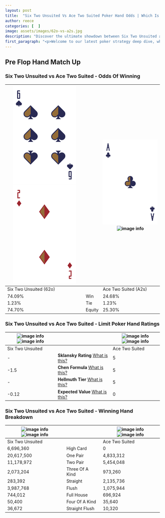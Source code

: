 ```yaml
---
layout: post
title:  "Six Two Unsuited Vs Ace Two Suited Poker Hand Odds | Which Is The Better Hand In Poker? A Complete Guide"
author: reece
categories: [  ]
image: assets/images/62o-vs-a2s.jpg
description: "Discover the ultimate showdown between Six Two Unsuited and Ace Two Suited in poker! Uncover the odds, strategies, and scenarios where one hand triumphs over the other. Get ready to up your poker game with this thrilling analysis."
first_paragraph: "<p>Welcome to our latest poker strategy deep dive, where we're pitting two distinct hands against each other in a high-stakes showdown: Six Two Unsuited vs Ace Two Suited.</p><p>In the dynamic world of poker, every decision counts, and knowing which hand holds the upper hand is key to your success at the table.</p><p>In this article, we'll dissect these two hands, explore the scenarios where one dominates the other, and equip you with the knowledge to make strategic choices that can tip the odds in your favor.</p><p>Get ready to unravel the intriguing dynamics of these poker hands and elevate your game to new heights.</p>"
---
```




[comment]: # (sp0)

## Pre Flop Hand Match Up

<div class="table hand-ratings" markdown="1"> 



### Six Two Unsuited vs Ace Two Suited - Odds Of Winning


    
| ![image info](assets/images/hand1/6.png) ![image info](assets/images/hand1/2o.png) |  | ![image info](assets/images/hand2/a.png) ![image info](assets/images/hand2/2s.png) |
| -------- | -------- | -------- |
| Six Two Unsuited (62o) |  | Ace Two Suited (A2s) |
| 74.09% | Win | 24.68% |
| 1.23% | Tie | 1.23% |
| 74.70% | Equity | 25.30% |




[comment]: # (sp1)



### Six Two Unsuited vs Ace Two Suited - Limit Poker Hand Ratings


    
| ![image info](https://www.riverpairs.com/assets/images/hand1/6.png) ![image info](https://www.riverpairs.com/assets/images/hand1/2o.png) |  | ![image info](https://www.riverpairs.com/assets/images/hand2/a.png) ![image info](https://www.riverpairs.com/assets/images/hand2/2s.png) |
| -------- | -------- | -------- |
| Six Two Unsuited |  | Ace Two Suited |
| - | **Sklansky Rating** [What is this?](/sklansky-rating-explained) | 5 |
| -1.5 | **Chen Formula** [What is this?](/chen-formula-explained) | 5 |
| - | **Hellmuth Tier** [What is this?](/Hellmuth-tier-explained) | 5 |
| -0.12 | **Expected Value** [What is this?](/expected-value-explained) | 0 |




[comment]: # (sp2)



### Six Two Unsuited vs Ace Two Suited - Winning Hand Breakdown


    
| ![image info](https://www.riverpairs.com/assets/images/hand1/6.png) ![image info](https://www.riverpairs.com/assets/images/hand1/2o.png) |  | ![image info](https://www.riverpairs.com/assets/images/hand2/a.png) ![image info](https://www.riverpairs.com/assets/images/hand2/2s.png) |
| -------- | -------- | -------- |
| Six Two Unsuited |  | Ace Two Suited |
| 6,696,360 | High Card | 0 |
| 20,617,500 | One Pair | 4,833,312 |
| 11,178,972 | Two Pair | 5,454,048 |
| 2,073,204 | Three Of A Kind | 973,260 |
| 283,392 | Straight | 2,135,736 |
| 3,987,768 | Flush | 1,075,944 |
| 744,012 | Full House | 696,924 |
| 50,400 | Four Of A Kind | 35,640 |
| 36,672 | Straight Flush | 10,320 |




[comment]: # (sp3)



</div>

[comment]: # (sp4)



[comment]: # (sp5)


